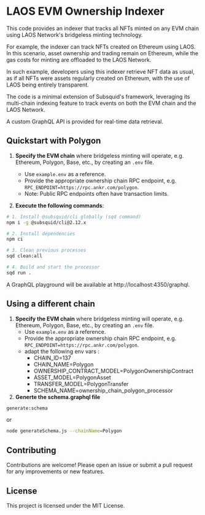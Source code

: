 # LAOS EVM Ownership Indexer

This code provides an indexer that tracks all NFTs minted on any EVM chain using LAOS Network's bridgeless minting technology.

For example, the indexer can track NFTs created on Ethereum using LAOS. In this scenario, asset ownership and trading remain on Ethereum, while the gas costs for minting are offloaded to the LAOS Network.

In such example, developers using this indexer retrieve NFT data as usual, as if all NFTs were assets regularly created on Ethereum, 
with the use of LAOS being entirely transparent.

The code is a minimal extension of Subsquid's framework, leveraging its multi-chain indexing feature to track events on both the EVM chain and the LAOS Network.

A custom GraphQL API is provided for real-time data retrieval.

## Quickstart with Polygon

1. **Specify the EVM chain** where bridgeless minting will operate, e.g. Ethereum, Polygon, Base, etc., by creating an `.env` file.
   - Use `example.env` as a reference.
   - Provide the appropriate ownership chain RPC endpoint, e.g. `RPC_ENDPOINT=https://rpc.ankr.com/polygon`.
   - Note: Public RPC endpoints often have transaction limits.

2. **Execute the following commands**:

```bash
# 1. Install @subsquid/cli globally (sqd command)
npm i -g @subsquid/cli@2.12.x

# 2. Install dependencies
npm ci

# 3. Clean previous processes
sqd clean:all

# 4. Build and start the processor
sqd run .
```

A GraphQL playground will be available at http://localhost:4350/graphql.


## Using a different chain

1. **Specify the EVM chain** where bridgeless minting will operate, e.g. Ethereum, Polygon, Base, etc., by creating an `.env` file.
   - Use `example.env` as a reference.
   - Provide the appropriate ownership chain RPC endpoint, e.g. `RPC_ENDPOINT=https://rpc.ankr.com/polygon`.
   - adapt the following env vars :
     - CHAIN_ID=137
     - CHAIN_NAME=Polygon
     - OWNERSHIP_CONTRACT_MODEL=PolygonOwnershipContract
     - ASSET_MODEL=PolygonAsset
     - TRANSFER_MODEL=PolygonTransfer
     - SCHEMA_NAME=ownership_chain_polygon_processor
2. **Generte the schema.graphql file**

```bash
generate:schema
```
or
```bash
node generateSchema.js --chainName=Polygon
```








## Contributing

Contributions are welcome! Please open an issue or submit a pull request for any improvements or new features.

## License
This project is licensed under the MIT License. 